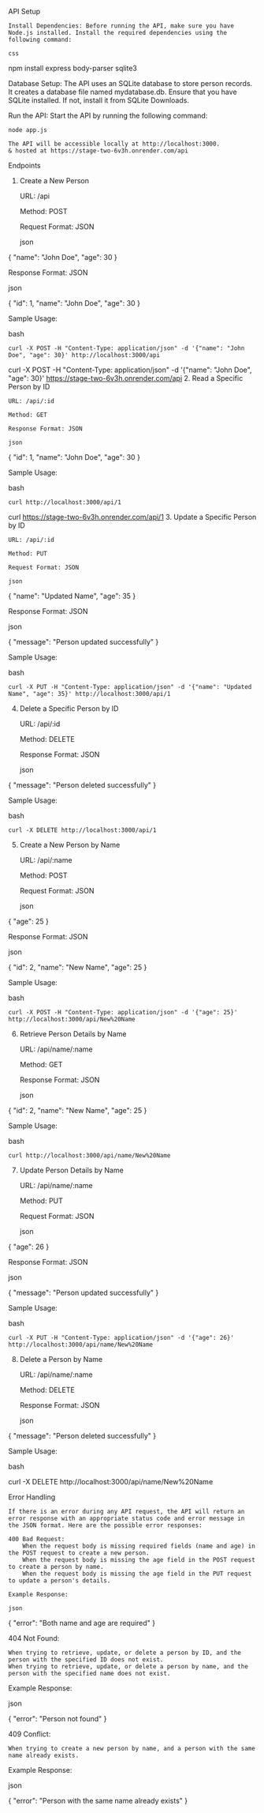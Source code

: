 API Setup

    Install Dependencies: Before running the API, make sure you have Node.js installed. Install the required dependencies using the following command:

    css

npm install express body-parser sqlite3

Database Setup: The API uses an SQLite database to store person records. It creates a database file named mydatabase.db. Ensure that you have SQLite installed. If not, install it from SQLite Downloads.

Run the API: Start the API by running the following command:

    node app.js

    The API will be accessible locally at http://localhost:3000.
    & hosted at https://stage-two-6v3h.onrender.com/api

Endpoints
1. Create a New Person

    URL: /api

    Method: POST

    Request Format: JSON

    json

{
  "name": "John Doe",
  "age": 30
}

Response Format: JSON

json

{
  "id": 1,
  "name": "John Doe",
  "age": 30
}

Sample Usage:

bash

    curl -X POST -H "Content-Type: application/json" -d '{"name": "John Doe", "age": 30}' http://localhost:3000/api
  curl -X POST -H "Content-Type: application/json" -d '{"name": "John Doe", "age": 30}' https://stage-two-6v3h.onrender.com/api
2. Read a Specific Person by ID

    URL: /api/:id

    Method: GET

    Response Format: JSON

    json

{
  "id": 1,
  "name": "John Doe",
  "age": 30
}

Sample Usage:

bash

    curl http://localhost:3000/api/1
curl https://stage-two-6v3h.onrender.com/api/1
3. Update a Specific Person by ID

    URL: /api/:id

    Method: PUT

    Request Format: JSON

    json

{
  "name": "Updated Name",
  "age": 35
}

Response Format: JSON

json

{
  "message": "Person updated successfully"
}

Sample Usage:

bash

    curl -X PUT -H "Content-Type: application/json" -d '{"name": "Updated Name", "age": 35}' http://localhost:3000/api/1

4. Delete a Specific Person by ID

    URL: /api/:id

    Method: DELETE

    Response Format: JSON

    json

{
  "message": "Person deleted successfully"
}

Sample Usage:

bash

    curl -X DELETE http://localhost:3000/api/1

5. Create a New Person by Name

    URL: /api/:name

    Method: POST

    Request Format: JSON

    json

{
  "age": 25
}

Response Format: JSON

json

{
  "id": 2,
  "name": "New Name",
  "age": 25
}

Sample Usage:

bash

    curl -X POST -H "Content-Type: application/json" -d '{"age": 25}' http://localhost:3000/api/New%20Name

6. Retrieve Person Details by Name

    URL: /api/name/:name

    Method: GET

    Response Format: JSON

    json

{
  "id": 2,
  "name": "New Name",
  "age": 25
}

Sample Usage:

bash

    curl http://localhost:3000/api/name/New%20Name

7. Update Person Details by Name

    URL: /api/name/:name

    Method: PUT

    Request Format: JSON

    json

{
  "age": 26
}

Response Format: JSON

json

{
  "message": "Person updated successfully"
}

Sample Usage:

bash

    curl -X PUT -H "Content-Type: application/json" -d '{"age": 26}' http://localhost:3000/api/name/New%20Name

8. Delete a Person by Name

    URL: /api/name/:name

    Method: DELETE

    Response Format: JSON

    json

{
  "message": "Person deleted successfully"
}

Sample Usage:

bash

curl -X DELETE http://localhost:3000/api/name/New%20Name

Error Handling

    If there is an error during any API request, the API will return an error response with an appropriate status code and error message in the JSON format. Here are the possible error responses:

    400 Bad Request:
        When the request body is missing required fields (name and age) in the POST request to create a new person.
        When the request body is missing the age field in the POST request to create a person by name.
        When the request body is missing the age field in the PUT request to update a person's details.

    Example Response:

    json

{
  "error": "Both name and age are required"
}

404 Not Found:

    When trying to retrieve, update, or delete a person by ID, and the person with the specified ID does not exist.
    When trying to retrieve, update, or delete a person by name, and the person with the specified name does not exist.

Example Response:

json

{
  "error": "Person not found"
}

409 Conflict:

    When trying to create a new person by name, and a person with the same name already exists.

Example Response:

json

{
  "error": "Person with the same name already exists"
}
